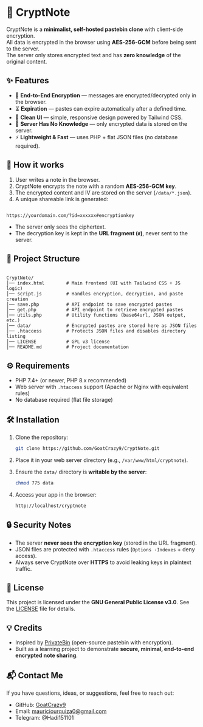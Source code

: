 # 🔐 CryptNote

CryptNote is a **minimalist, self-hosted pastebin clone** with client-side encryption.  
All data is encrypted in the browser using **AES-256-GCM** before being sent to the server.  
The server only stores encrypted text and has **zero knowledge** of the original content.  

## ✨ Features
- 🔑 **End-to-End Encryption** — messages are encrypted/decrypted only in the browser.  
- ⏳ **Expiration** — pastes can expire automatically after a defined time.  
- 📜 **Clean UI** — simple, responsive design powered by Tailwind CSS.  
- 🚫 **Server Has No Knowledge** — only encrypted data is stored on the server.  
- ⚡ **Lightweight & Fast** — uses PHP + flat JSON files (no database required).  

## 🚀 How it works
1. User writes a note in the browser.  
2. CryptNote encrypts the note with a random **AES-256-GCM key**.  
3. The encrypted content and IV are stored on the server (`/data/*.json`).  
4. A unique shareable link is generated:  
```

https://yourdomain.com/?id=xxxxxx#encryptionkey

```
- The server only sees the ciphertext.  
- The decryption key is kept in the **URL fragment (`#`)**, never sent to the server.  

## 📂 Project Structure
```

CryptNote/
│── index.html        # Main frontend (UI with Tailwind CSS + JS logic)
│── script.js         # Handles encryption, decryption, and paste creation
│── save.php          # API endpoint to save encrypted pastes
│── get.php           # API endpoint to retrieve encrypted pastes
│── utils.php         # Utility functions (base64url, JSON output, etc.)
│── data/             # Encrypted pastes are stored here as JSON files
│── .htaccess         # Protects JSON files and disables directory listing
│── LICENSE           # GPL v3 license
│── README.md         # Project documentation

````

## ⚙️ Requirements
- PHP 7.4+ (or newer, PHP 8.x recommended)  
- Web server with `.htaccess` support (Apache or Nginx with equivalent rules)  
- No database required (flat file storage)  

## 🛠️ Installation
1. Clone the repository:
   ```bash
   git clone https://github.com/GoatCrazy9/CryptNote.git

2. Place it in your web server directory (e.g., `/var/www/html/cryptnote`).
3. Ensure the `data/` directory is **writable by the server**:

   ```bash
   chmod 775 data
   ```
4. Access your app in the browser:

   ```
   http://localhost/cryptnote
   ```
   
## 🔒 Security Notes

* The server **never sees the encryption key** (stored in the URL fragment).
* JSON files are protected with `.htaccess` rules (`Options -Indexes` + deny access).
* Always serve CryptNote over **HTTPS** to avoid leaking keys in plaintext traffic.

## 📜 License

This project is licensed under the **GNU General Public License v3.0**.
See the [LICENSE](LICENSE) file for details.

## 💡 Credits

* Inspired by [PrivateBin](https://privatebin.info/) (open-source pastebin with encryption).
* Built as a learning project to demonstrate **secure, minimal, end-to-end encrypted note sharing**.

## 📬 Contact Me

If you have questions, ideas, or suggestions, feel free to reach out:

- GitHub: [GoatCrazy9](https://github.com/GoatCrazy9)  
- Email: mauriciourquiza0@gmail.com
- Telegram: @Hadi151101
